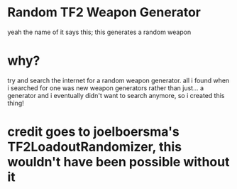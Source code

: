 # Random TF2 Weapon Generator
yeah the name of it says this; this generates a random weapon

# why?
try and search the internet for a random weapon generator. all i found when i searched for one was new weapon generators rather than just... a generator
and i eventually didn't want to search anymore, so i created this thing!

# credit goes to joelboersma's TF2LoadoutRandomizer, this wouldn't have been possible without it
